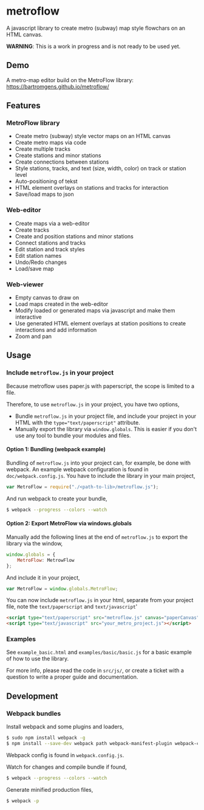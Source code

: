 # metroflow

A javascript library to create metro (subway) map style flowchars on an HTML canvas. 

**WARNING**: This is a work in progress and is not ready to be used yet.


## Demo

A metro-map editor build on the MetroFlow library:  
https://bartromgens.github.io/metroflow/


## Features

### MetroFlow library
 - Create metro (subway) style vector maps on an HTML canvas
 - Create metro maps via code
 - Create multiple tracks
 - Create stations and minor stations
 - Create connections between stations
 - Style stations, tracks, and text (size, width, color) on track or station level
 - Auto-positioning of tekst
 - HTML element overlays on stations and tracks for interaction
 - Save/load maps to json

### Web-editor
 - Create maps via a web-editor
 - Create tracks
 - Create and position stations and minor stations
 - Connect stations and tracks
 - Edit station and track styles
 - Edit station names
 - Undo/Redo changes
 - Load/save map

### Web-viewer
 - Empty canvas to draw on
 - Load maps created in the web-editor
 - Modify loaded or generated maps via javascript and make them interactive
 - Use generated HTML element overlays at station positions to create interactions and add information
 - Zoom and pan

## Usage

### Include `metroflow.js` in your project
Because metroflow uses paper.js with paperscript, the scope is limited to a file. 

Therefore, to use `metroflow.js` in your project, you have two options,
 - Bundle `metroflow.js` in your project file, and include your project in your HTML with the `type="text/paperscript"` attribute.
 - Manually export the library via `window.globals`. This is easier if you don't use any tool to bundle your modules and files.

#### Option 1: Bundling (webpack example)
Bundling of `metroflow.js` into your project can, for example, be done with webpack.
An example webpack configuration is found in `doc/webpack.config.js`. 
You have to include the library in your main project,
```javascript
var MetroFlow = require("./<path-to-lib>/metroflow.js");
```

And run webpack to create your bundle,
```bash
$ webpack --progress --colors --watch
```

#### Option 2: Export MetroFlow via windows.globals
Manually add the following lines at the end of `metroflow.js` to export the library via the window,
```javascript
window.globals = {
    MetroFlow: MetrowFlow
};
```

And include it in your project,
```javascript
var MetroFlow = window.globals.MetroFlow;
```

You can now include `metroflow.js` in your html, separate from your project file, note the `text/paperscript` and `text/javascript`'
```html
<script type="text/paperscript" src="metroflow.js" canvas="paperCanvas"></script>
<script type="text/javascript" src="your_metro_project.js"></script>
```

### Examples
See `example_basic.html` and `examples/basic/basic.js` for a basic example of how to use the library.

For more info, please read the code in `src/js/`, or create a ticket with a question to write a proper guide and documentation. 


## Development

### Webpack bundles

Install webpack and some plugins and loaders,
```bash
$ sudo npm install webpack -g
$ npm install --save-dev webpack path webpack-manifest-plugin webpack-cleanup-plugin extract-text-webpack-plugin css-loader style-loader babel-core babel-loader babel-preset-es2015
```

Webpack config is found in `webpack.config.js`.

Watch for changes and compile bundle if found,
```bash
$ webpack --progress --colors --watch
```

Generate minified production files,
```bash
$ webpack -p
```
